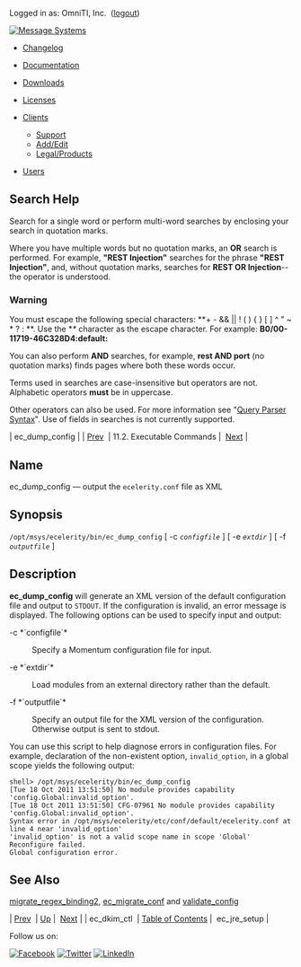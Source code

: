 Logged in as: OmniTI, Inc.  ([logout](https://support.messagesystems.com/logout.php))

[![Message Systems](https://support.messagesystems.com/images/ms-white205.png)](https://support.messagesystems.com/start.php) 

*   [Changelog](https://support.messagesystems.com/start.php?show=changelog)
*   [Documentation](https://support.messagesystems.com/docs/)
*   [Downloads](https://support.messagesystems.com/start.php)

*   [Licenses](https://support.messagesystems.com/license_summary.php)
*   <a href="">Clients</a>
    *   [Support](https://support.messagesystems.com/cs.php)
    *   [Add/Edit](https://support.messagesystems.com/edit_client.php)
    *   [Legal/Products](https://support.messagesystems.com/edit_products.php)
*   [Users](https://support.messagesystems.com/edit_customer.php)

## Search Help

Search for a single word or perform multi-word searches by enclosing your search in quotation marks.

Where you have multiple words but no quotation marks, an **OR** search is performed. For example, **"REST Injection"** searches for the phrase **"REST Injection"**, and, without quotation marks, searches for **REST OR Injection**--the operator is understood.

### Warning

You must escape the following special characters: **+ - && || ! ( ) { } [ ] ^ " ~ * ? : \**. Use the **\** character as the escape character. For example: **B0/00-11719-46C328D4\:default\:**

You can also perform **AND** searches, for example, **rest AND port** (no quotation marks) finds pages where both these words occur.

Terms used in searches are case-insensitive but operators are not. Alphabetic operators **must** be in uppercase.

Other operators can also be used. For more information see "[Query Parser Syntax](https://lucene.apache.org/core/old_versioned_docs/versions/3_0_0/queryparsersyntax.html)". Use of fields in searches is not currently supported.

| ec_dump_config |
| [Prev](executable.ec_dkim_ctl.php)  | 11.2. Executable Commands |  [Next](executable.ec_jre_setup.php) |

<a name="executable.ec_dump_config"></a>
## Name

ec_dump_config — output the `ecelerity.conf` file as XML

## Synopsis

`/opt/msys/ecelerity/bin/ec_dump_config` [ -c *`configfile`* ] [ -e *`extdir`* ] [ -f *`outputfile`* ]

<a name="idp13396864"></a>
## Description

**ec_dump_config** will generate an XML version of the default configuration file and output to `STDOUT`. If the configuration is invalid, an error message is displayed. The following options can be used to specify input and output:

<dl class="variablelist">

<dt>-c *`configfile`*</dt>

<dd>

Specify a Momentum configuration file for input.

</dd>

<dt>-e *`extdir`*</dt>

<dd>

Load modules from an external directory rather than the default.

</dd>

<dt>-f *`outputfile`*</dt>

<dd>

Specify an output file for the XML version of the configuration. Otherwise output is sent to stdout.

</dd>

</dl>

You can use this script to help diagnose errors in configuration files. For example, declaration of the non-existent option, `invalid_option`, in a global scope yields the following output:

```
shell> /opt/msys/ecelerity/bin/ec_dump_config 
[Tue 18 Oct 2011 13:51:50] No module provides capability 'config.Global:invalid_option'.
[Tue 18 Oct 2011 13:51:50] CFG-07961 No module provides capability 'config.Global:invalid_option'.
Syntax error in /opt/msys/ecelerity/etc/conf/default/ecelerity.conf at line 4 near 'invalid_option'
'invalid_option' is not a valid scope name in scope 'Global'
Reconfigure failed.
Global configuration error.
```
<a name="idp13408720"></a>
## See Also

[migrate_regex_binding2](executable.migrate_regex_binding2.php "migrate_regex_binding2"), [ec_migrate_conf](executable.ec_migrate_conf.php "ec_migrate_conf") and [validate_config](executable.validate_config.php "validate_config")

| [Prev](executable.ec_dkim_ctl.php)  | [Up](exe.commands.details.php) |  [Next](executable.ec_jre_setup.php) |
| ec_dkim_ctl  | [Table of Contents](index.php) |  ec_jre_setup |

Follow us on:

[![Facebook](https://support.messagesystems.com/images/icon-facebook.png)](http://www.facebook.com/messagesystems) [![Twitter](https://support.messagesystems.com/images/icon-twitter.png)](http://twitter.com/#!/MessageSystems) [![LinkedIn](https://support.messagesystems.com/images/icon-linkedin.png)](http://www.linkedin.com/company/message-systems)